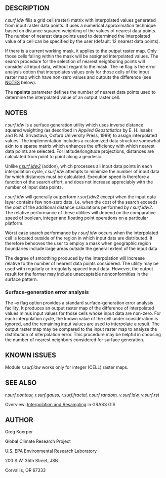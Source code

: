 
## DESCRIPTION

*r.surf.idw* fills a grid cell (raster) matrix with
interpolated values generated from input raster
data points. It uses a numerical approximation technique
based on distance squared weighting of the values of
nearest data points. The number of nearest data points used
to determined the interpolated value of a cell can be
specified by the user (default: 12 nearest data points).

If there is a current working mask, it applies to the output
raster map. Only those cells falling within the mask will be
assigned interpolated values. The search procedure for the
selection of nearest neighboring points will consider all
input data, without regard to the mask.
The **-e** flag is the error analysis option that interpolates values
only for those cells of the input raster map which have non-zero values and
outputs the difference (see [NOTES](#minuse) below).

The **npoints** parameter defines the number of nearest data points used
to determine the interpolated value of an output raster cell.

## NOTES

*r.surf.idw* is a surface generation utility which
uses inverse distance squared weighting (as described in
*Applied Geostatistics* by E. H. Isaaks and R. M.
Srivastava, Oxford University Press, 1989) to assign
interpolated values. The implementation includes a
customized data structure somewhat akin to a sparse matrix
which enhances the efficiency with which nearest data
points are selected. For latitude/longitude projections,
distances are calculated from point to point along a
geodesic.

Unlike *[r.surf.idw2](https://grass.osgeo.org/grass8/manuals/addons/r.surf.idw2.html)* (addon),
which processes all input data points in each interpolation cycle, *r.surf.idw*
attempts to minimize the number of input data for which distances must be
calculated. Execution speed is therefore a function of the search effort,
and does not increase appreciably with the number of input data points.

*r.surf.idw* will generally outperform
*r.surf.idw2* except when the input data
layer contains few non-zero data, i.e. when the cost of the search exceeds
the cost of the additional distance calculations performed by
*r.surf.idw2*. The relative performance
of these utilities will depend on the comparative speed of boolean, integer
and floating point operations on a particular platform.

Worst case search performance by *r.surf.idw* occurs
when the interpolated cell is located outside of the region
in which input data are distributed. It therefore behooves
the user to employ a mask when geographic region boundaries
include large areas outside the general extent of the input
data.

The degree of smoothing produced by the interpolation will
increase relative to the number of nearest data points
considered. The utility may be used with regularly or
irregularly spaced input data. However, the output result
for the former may include unacceptable nonconformities in
the surface pattern.

### Surface-generation error analysis

The **-e** flag option provides a standard
surface-generation error analysis facility. It produces an output raster map
of the difference of interpolated values minus input values for those cells
whose input data are non-zero. For each interpolation cycle, the known value
of the cell under consideration is ignored, and the remaining input values
are used to interpolate a result. The output raster map may be compared to
the input raster map to analyze the distribution of interpolation error.
This procedure may be helpful in choosing the number of nearest neighbors
considered for surface generation.

## KNOWN ISSUES

Module *r.surf.idw* works only for integer (CELL) raster maps.

## SEE ALSO

*[r.surf.contour](r.surf.contour.html),
[r.surf.gauss](r.surf.gauss.html),
[r.surf.fractal](r.surf.fractal.html),
[r.surf.random](r.surf.random.html),
[v.surf.idw](v.surf.idw.html),
[v.surf.rst](v.surf.rst.html)*

Overview: [Interpolation and Resampling](https://grasswiki.osgeo.org/wiki/Interpolation) in GRASS GIS

## AUTHOR

Greg Koerper

Global Climate Research Project

U.S. EPA Environmental Research Laboratory

200 S.W. 35th Street, JSB

Corvallis, OR 97333
